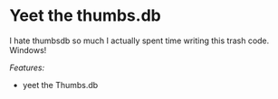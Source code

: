 # Yeet the thumbs.db

I hate thumbsdb so much I actually spent time writing this trash code. Windows!

*Features:* 

- yeet the Thumbs.db
